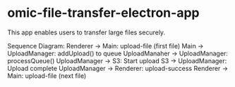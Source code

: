 # omic-file-transfer-electron-app

This app enables users to transfer large files securely.

Sequence Diagram:
Renderer -> Main: upload-file (first file)
Main -> UploadManager: addUpload() to queue
UploadManaher -> UploadManager: processQueue()
UploadManager -> S3: Start upload
S3 -> UploadManager: Upload complete
UploadManager -> Renderer: upload-success
Renderer -> Main: upload-file (next file)

